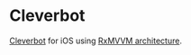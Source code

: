 # Cleverbot

[Cleverbot](https://www.cleverbot.com/) for iOS using [RxMVVM architecture](https://github.com/devxoul/RxMVVM).
